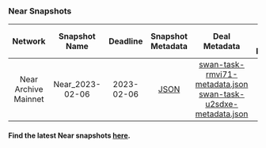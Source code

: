 ### Near Snapshots

| Network | Snapshot Name | Deadline | Snapshot Metadata | Deal Metadata | Deal Metadata NFT(opensea) |
| :-: | :-: | :-: | :-: | :-: | :-: |
| Near Archive Mainnet | Near_2023-02-06 | 2023-02-06 | [JSON](2023-02-06_near_snap/near-snap-20230206-car-01.json ':include') | [swan-task-rmvi71-metadata.json](2023-02-06_near_snap/swan-task-rmvi71-metadata.json ':include') <br> [swan-task-u2sdxe-metadata.json](2023-02-06_near_snap/swan-task-u2sdxe-metadata.json ':include') | [rmvi71.nft](https://opensea.io/assets/matic/0xa6787587159c017ad83fe28e746fcfae0dd91383/192) <br> [u2sdxe.nft](https://opensea.io/assets/matic/0xa6787587159c017ad83fe28e746fcfae0dd91383/193) |

#### Find the latest Near snapshots [here](https://near-nodes.io/intro/node-data-snapshots).
